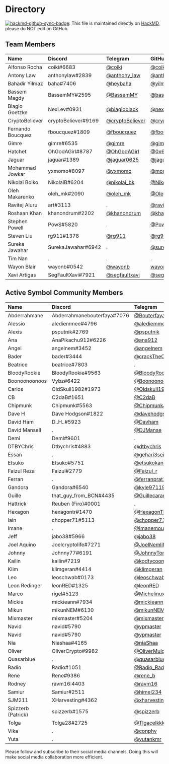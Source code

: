 # Directory

[![hackmd-github-sync-badge](https://hackmd.io/afJzrT-RTAamp4uQTTLhHw/badge)](https://hackmd.io/afJzrT-RTAamp4uQTTLhHw): This file is maintained directly on [HackMD](https://hackmd.io/afJzrT-RTAamp4uQTTLhHw), please do NOT edit on GitHub.

## Team Members

[//]: # (PLEASE KEEP ALPHABETICAL ORDER AND CONSISTENCY, INCLUDING HYPERLINKS)

| Name              | Discord             | Telegram                                       | GitHub                                                 | Twitter                                                 | WeChat      |
| :---------------- | :------------------ | :--------------------------------------------- | :----------------------------------------------------- | :------------------------------------------------------ | :---------- |
| Alfonso Rocha     | coiki#6683          | [@coiki](https://t.me/coiki)                   | [@coiki](https://github.com/coiki)                     | [@elcoiki](https://twitter.com/elcoiki)                 | .           |
| Antony Law        | anthonylaw#2839     | [@anthony_law](https://t.me/anthony_law)       | [@anthonylaw](https://github.com/anthonylaw)           | [@yclaw1015](https://twitter.com/yclaw1015)             | yclaw_1015  |
| Bahadir Yilmaz    | baha#7406           | [@heybaha](https://t.me/heybaha)               | [@yilmazbahadir](https://github.com/yilmazbahadir)     | [@bahadiryilmaz](https://twitter.com/bahadiryilmaz)     | .           |
| Bassem Magdy      | BassemMY#2595       | [@BassemMY](https://t.me/BassemMY)             | [@bassemmagdy](https://github.com/bassemmagdy)         | [@Bassemmagdy_](https://twitter.com/Bassemmagdy_)       | .           |
| Biagio Goetzke    | NexLev#0931         | [@biagioblack](https://t.me/biagioblack)       | [@nexlev3000](https://github.com/NexLev3000)           | [@Biagio_Art_Tech](https://twitter.com/Biagio_Art_Tech) | .           |
| CryptoBeliever    | cryptoBeliever#9169 | [@cryptoBeliever](https://t.me/cryptoBeliever) | [@cryptoBeliever](https://github.com/cryptoBeliever)   | [@cryptoBeliever_](https://twitter.com/cryptoBeliever_) | .           |
| Fernando Boucquez | fboucquez#1809      | [@fboucquez](https://t.me/fboucquez)           | [@fboucquez](https://github.com/fboucquez)             | [@FBoucquez](https://twitter.com/FBoucquez)             | .           |
| Gimre             | gimre#6535          | [@gimre](https://t.me/gimre)                   | [@gimer](https://github.com/gimer)                     | [@NCOSIGIMCITYNRE](https://twitter.com/NCOSIGIMCITYNRE) | .           |
| Hatchet           | OhGodAGirl#8787     | [@OhGodAGirl](https://t.me/OhGodAGirl)         | [@0x6861746366574](https://github.com/0x6861746366574) | [@0x6861746366574](https://twitter.com/0x6861746366574) | OhGodAGirl  |
| Jaguar            | jaguar#1389         | [@jaguar0625](https://t.me/jaguar0625)         | [@jaguar0625](https://github.com/jaguar0625)           | [@jaguar0625](https://twitter.com/Jaguar0625)           | .           |
| Mohammad Jowkar   | yxmomo#8097         | [@yxmomo](https://t.me/yxmomo)                 | [@momo10101](https://github.com/momo10101)             | .                                                       | .           |
| Nikolai Boiko     | NikolaiB#6204       | [@nikolai_bk](https://t.me/nikolai_bk)         | [@NikolaiB](https://github.com/NikolaiB)               | [@Postoronnii__](https://twitter.com/Postoronnii__)     | .           |
| Oleh Makarenko    | oleh_mk#2090        | [@oleh_mk](https://t.me/oleh_mk)               | [@OlegMakarenko](https://github.com/OlegMakarenko)     | .                                                       | .           |
| Ravitej Aluru     | art#3113            | .                                              | [@ravitej-aluru](https://github.com/ravitej-aluru)     | [@artej](https://twitter.com/artej)                     | .           |
| Roshaan Khan      | khanondrum#2202     | [@khanondrum](https://t.me/khanondrum)         | [@khanondrum](https://github.com/khanondrum)           | [@khanondrum](https://twitter.com/khanondrum)           | .           |
| Stephen Powell    | PowS#5820           | .                                              | [@Pow1404](https://github.com/Pow1404)                 | .                                                       | .           |
| Steven Liu        | rg911#1378          | [@rg911](https://t.me/rg911)                   | [@rg911](https://github.com/rg911)                     | [@rg911_sl](https://twitter.com/rg911_sl)               | muzilaogong |
| Sureka Jawahar    | SurekaJawahar#6942  | .                                              | [@surekabpm](https://github.com/surekabpm)             | .                                                       | .           |
| Tim Nan           | .                   | .                                              | .                                                      | .                                                       | .           |
| Wayon Blair       | wayonb#0542         | [@wayonb](https://t.me/wayonb)                 | [wayonb](https://github.com/wayonb)                    | [@Wayon](https://twitter.com/wayon)                     | .           |
| Xavi Artigas      | SegFaultXavi#7921   | [@segfaultxavi](https://t.me/segfaultxavi)     | [@segfaultxavi](https://github.com/segfaultxavi)       | .                                                       | .           |

## Active Symbol Community Members

[//]: # (PLEASE KEEP ALPHABETICAL ORDER AND CONSISTENCY, INCLUDING HYPERLINKS)

| Name               | Discord                     | Telegram                                             | Twitter                                 |
| :----------------- | :-------------------------- | :--------------------------------------------------- | :-------------------------------------- |
| Abderrahmane       | Abderrahmanebouterfaya#7076 | [@Bouterfaya](https://t.me/Bouterfaya)               | .                                       |
| Alessio            | alediemmee#4796             | [@alediemmee](https://t.me/alediemmee)               | .                                       |
| Alexis             | psputnik#2769               | [@psputnik](https://t.me/psputnik)                   | .                                       |
| Ana                | AnaPikachu912#6226          | [@ana912](https://t.me/ana912)                       | .                                       |
| Angel              | angelnem#3452               | [@angelnem](https://t.me/angelnem)                   | .                                       |
| Bader              | bader#3444                  | [@crackTheC0de](https://t.me/crackTheC0de)           | .                                       |
| Beatrice           | beatrice#7803               | .                                                    | .                                       |
| BloodyRookie       | BloodyRookie#9563           | [@BloodyRookie](https://t.me/BloodyRookie)           | .                                       |
| Boonoonoonoos      | Vybz#6422                   | [@Boonoonoonoos](https://t.me/Boonoonoonoos)         | .                                       |
| Carlos             | OldSkull1982#1973           | [@Oldskull1982](https://t.me/Oldskull1982)           | .                                       |
| CB                 | C2daB#1651                  | [@C2daB](https://t.me/C2daB)                         | .                                       |
| Chipmunk           | Chipmunk#5563               | [@ChipmunkJP](https://t.me/ChipmunkJP)               | .                                       |
| Dave H             | Dave Hodgson#1822           | [@davehodgson](https://t.me/davehodgson)             | .                                       |
| David Ham          | D..H..#5923                 | [@Davham](https://t.me/Davham)                       | .                                       |
| David Mansell      | .                           | [@DJManse](https://t.me/DJManse)                     | .                                       |
| Demi               | Demi#9601                   | .                                                    | .                                       |
| DTBYChris          | Dtbychris#4883              | [@dtbychris](https://t.me/dtbychris)                 | .                                       |
| Essan              | .                           | [@gehari3sei](https://t.me/gehari3sei)               | .                                       |
| Etsuko             | Etsuko#5751                 | [@etsukokanetaka](https://t.me/etsukokanetaka)       | .                                       |
| Faizul Reza        | Faizul#2779                 | [@Faizul_r](https://t.me/Faizul_r)                   | [@FaizulReza1](https://twitter.com/FaizulReza1) |
| Ferran             | .                           | [@ferranprat12](https://t.me/ferranprat12)           | .                                       |
| Gandora            | Gandora#6540                | [@kyle97119](https://t.me/kyle97119)                 | .                                       |
| Guille             | that_guy_from_BCN#4435      | [@Guillecarandini](https://t.me/Guillecarandini)     | .                                       |
| Hattrick           | Reuben (Firo)#0001          | .                                                    | .                                       |
| Hexagon            | hexagontr#1470              | [@HexagonTR](https://t.me/HexagonTR)                 | .                                       |
| Iain               | chopper71#5113              | [@chopper71](https://t.me/chopper71)                 | .                                       |
| Imane              | .                           | [@Imanemour](https://t.me/Imanemour)                 | .                                       |
| Jeff               | jabo38#5966                 | [@jabo38](https://t.me/jabo38)                       | .                                       |
| Joel Aquino        | Joelcryptolife#7271         | [@JoelNemlife](https://t.me/JoelNemlife)             | .                                       |
| Johnny             | Johnny77#6191               | [@JohnnyTongki](https://t.me/JohnnyTongki)           | .                                       |
| Kailin             | kailin#7219                 | [@kodtycoon](https://t.me/kodtycoon)                 | .                                       |
| Klim               | klimgeran#4414              | [@klimgeran](https://t.me/klimgeran)                 | .                                       |
| Leo                | leoschwab#0173              | [@leoschwab](https://t.me/leoschwab)                 | .                                       |
| Leon Redinger      | leonRED#1325                | [@leonRED](https://t.me/leonRED)                     | [@leonRED](https://twitter.com/leonRED) |
| Marco              | rigel#5123                  | [@Michelinux](https://t.me/Michelinux)               | .                                       |
| Mickie             | mickieann#7934              | [@mickieann](https://t.me/mickieann)                 | .                                       |
| Mikun              | mikunNEM#6130               | [@mikunNEM](https://t.me/mikunNEM)                   | .                                       |
| Mixmaster          | mixmaster#5204              | [@mixmaster](https://t.me/mixmaster)                 | .                                       |
| Navid              | navid#5790                  | [@ypmaster](https://t.me/ypmaster)                   | .                                       |
| Navid              | navid#5790                  | [@ypmaster](https://t.me/ypmaster)                   | .                                       |
| Nia                | Niashaa#4165                | [@niaShaa](https://t.me/niaShaa)                     | .                                       |
| Oliver             | OliverCrypto#9982           | [@OliverMuldoon](https://t.me/OliverMuldoon)         | .                                       |
| Quasarblue         | .                           | [@quasarblue](https://t.me/quasarblue)               | .                                       |
| Radio              | Radio#1051                  | [@Radio_RadioNEMber](https://t.me/Radio_RadioNEMber) | .                                       |
| Rene               | Rene#9386                   | [@rene_b](https://t.me/rene_b)                       | .                                       |
| Rodney             | ravm16:4403                 | [@ravm16](https://t.me/ravm16)                       | .                                       |
| Samiur             | Samiur#2511                 | [@himel234](https://t.me/himel234)                   | .                                       |
| SJM211             | XHarvesting#4362            | [@xharvesting](https://t.me/xharvesting)             | .                                       |
| Spizzerb (Patrick) | spizzerb#1575               | [@spizzerb](https://t.me/spizzerb)                   | .                                       |
| Tolga              | Tolga28#2725                | [@Tlgacelkkk](https://t.me/Tlgacelkkk)               | .                                       |
| Vika               | .                           | [@conphv](https://t.me/conphv)                       | .                                       |
| Yuta               | .                           | [@yutankmr](https://t.me/yutankmr)                   | .                                       |

Please follow and subscribe to their social media channels. Doing this will make social media collaboration more efficient.
